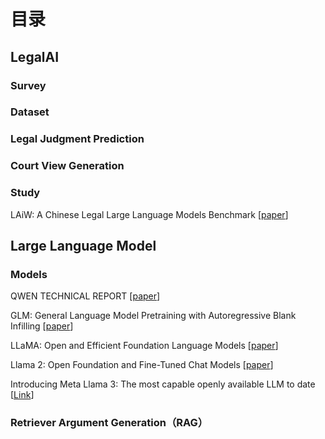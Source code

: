 # 目录

## LegalAI

### Survey


### Dataset

### Legal Judgment Prediction

### Court View Generation


### Study
LAiW: A Chinese Legal Large Language Models Benchmark [[paper](https://openreview.net/pdf?id=HEjqNfHCCH)]



## Large Language Model

### Models
QWEN TECHNICAL REPORT [[paper](https://arxiv.org/abs/2309.16609)]

GLM: General Language Model Pretraining with Autoregressive Blank Infilling [[paper](https://aclanthology.org/2022.acl-long.26.pdf)]


LLaMA: Open and Efficient Foundation Language Models [[paper](https://arxiv.org/abs/2302.13971)]

Llama 2: Open Foundation and Fine-Tuned Chat Models [[paper](https://arxiv.org/abs/2307.09288)]

Introducing Meta Llama 3: The most capable openly available LLM to date [[Link](https://ai.meta.com/blog/meta-llama-3/)]

### Retriever Argument Generation（RAG）